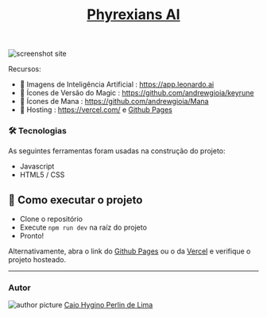 <div align="center">
  <a href="https://github.com/caiohperlin/ifms-portfolio/">
    <h1>Phyrexians AI</h1>
  </a>
  <br />
  <br />
</div>

  <img src="https://media.discordapp.net/attachments/937212146817851392/1215188949048496199/image.png?ex=65fbd7e6&is=65e962e6&hm=fb3337883c9ba9376c88ff1b509cc843d264aaf8f55eaf81d0ae577b2728f294&=&format=webp&quality=lossless&width=1202&height=682" alt="screenshot site" >

Recursos:

* 📃 Imagens de Inteligência Artificial : https://app.leonardo.ai
* 📃 Ícones de Versão do Magic : https://github.com/andrewgioia/keyrune
* 📃 Ícones de Mana : https://github.com/andrewgioia/Mana
* 📃 Hosting : https://vercel.com/ e [Github Pages](https://caiohperlin.github.io/ifms-portfolio/)

### 🛠 Tecnologias

As seguintes ferramentas foram usadas na construção do projeto:

* Javascript
* HTML5 / CSS

## 🚀 Como executar o projeto

- Clone o repositório
- Execute ```npm run dev``` na raíz do projeto
- Pronto!

Alternativamente, abra o link do [Github Pages](https://caiohperlin.github.io/ifms-portfolio/) ou o da [Vercel](https://ifms-portfolio.vercel.app/) e verifique o projeto hosteado.

---

### Autor

<img src="https://media.discordapp.net/attachments/937212146817851392/1215189242464960562/foto.png?ex=65fbd82c&is=65e9632c&hm=6662e32b3b569beca712664a765b442d0dcb2fd6d985b3f1ff97c1b980f4531f&=&format=webp&quality=lossless&width=440&height=437" alt="author picture" >
<a href="https://github.com/caiohperlin">Caio Hygino Perlin de Lima</a>

